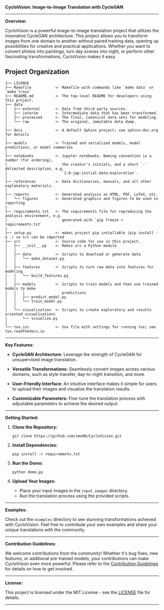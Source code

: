
**CycloVision: Image-to-Image Translation with CycleGAN**

---

**Overview:**

CycloVision is a powerful image-to-image translation project that utilizes the innovative CycleGAN architecture. This project allows you to transform images from one domain to another without paired training data, opening up possibilities for creative and practical applications. Whether you want to convert photos into paintings, turn day scenes into night, or perform other fascinating transformations, CycloVision makes it easy.


Project Organization
------------

    ├── LICENSE
    ├── Makefile           <- Makefile with commands like `make data` or `make train`
    ├── README.md          <- The top-level README for developers using this project.
    ├── data
    │   ├── external       <- Data from third party sources.
    │   ├── interim        <- Intermediate data that has been transformed.
    │   ├── processed      <- The final, canonical data sets for modeling.
    │   └── raw            <- The original, immutable data dump.
    │
    ├── docs               <- A default Sphinx project; see sphinx-doc.org for details
    │
    ├── models             <- Trained and serialized models, model predictions, or model summaries
    │
    ├── notebooks          <- Jupyter notebooks. Naming convention is a number (for ordering),
    │                         the creator's initials, and a short `-` delimited description, e.g.
    │                         `1.0-jqp-initial-data-exploration`.
    │
    ├── references         <- Data dictionaries, manuals, and all other explanatory materials.
    │
    ├── reports            <- Generated analysis as HTML, PDF, LaTeX, etc.
    │   └── figures        <- Generated graphics and figures to be used in reporting
    │
    ├── requirements.txt   <- The requirements file for reproducing the analysis environment, e.g.
    │                         generated with `pip freeze > requirements.txt`
    │
    ├── setup.py           <- makes project pip installable (pip install -e .) so src can be imported
    ├── src                <- Source code for use in this project.
    │   ├── __init__.py    <- Makes src a Python module
    │   │
    │   ├── data           <- Scripts to download or generate data
    │   │   └── make_dataset.py
    │   │
    │   ├── features       <- Scripts to turn raw data into features for modeling
    │   │   └── build_features.py
    │   │
    │   ├── models         <- Scripts to train models and then use trained models to make
    │   │   │                 predictions
    │   │   ├── predict_model.py
    │   │   └── train_model.py
    │   │
    │   └── visualization  <- Scripts to create exploratory and results oriented visualizations
    │       └── visualize.py
    │
    └── tox.ini            <- tox file with settings for running tox; see tox.readthedocs.io


--------


**Key Features:**

- **CycleGAN Architecture:** Leverage the strength of CycleGAN for unsupervised image translation.
  
- **Versatile Transformations:** Seamlessly convert images across various domains, such as style transfer, day-to-night transition, and more.
  
- **User-Friendly Interface:** An intuitive interface makes it simple for users to upload their images and visualize the translation results.

- **Customizable Parameters:** Fine-tune the translation process with adjustable parameters to achieve the desired output.

---

**Getting Started:**

1. **Clone the Repository:**
   ```
   git clone https://github.com/smn06/CycloVision.git
   ```

2. **Install Dependencies:**
   ```
   pip install -r requirements.txt
   ```

3. **Run the Demo:**
   ```
   python demo.py
   ```

4. **Upload Your Images:**
   - Place your input images in the `input_images` directory.
   - Run the translation process using the provided scripts.

---

**Examples:**

Check out the `examples` directory to see stunning transformations achieved with CycloVision. Feel free to contribute your own examples and share your unique translations with the community.

---

**Contribution Guidelines:**

We welcome contributions from the community! Whether it's bug fixes, new features, or additional pre-trained models, your contributions can make CycloVision even more powerful. Please refer to the [Contribution Guidelines](CONTRIBUTING.md) for details on how to get involved.

---

**License:**

This project is licensed under the MIT License - see the [LICENSE](LICENSE) file for details.

---


